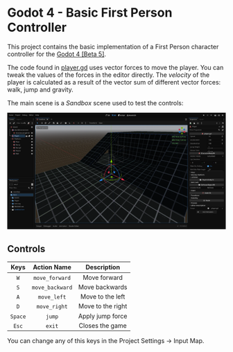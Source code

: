 # Godot 4 - Basic First Person Controller
This project contains the basic implementation of a First Person character controller for the [Godot 4 [Beta 5]](https://downloads.tuxfamily.org/godotengine/4.0/beta5/).

The code found in [player.gd](Player/player.gd) uses vector forces to move the player. You can tweak the values of the forces in the editor directly. The _velocity_ of the player is calculated as a result of the vector sum of different vector forces: walk, jump and gravity.

The main scene is a _Sandbox_ scene used to test the controls:

![EditorView](Assets/Godot4Beta3FPC.png)

## Controls
| Keys | Action Name | Description |
|:------:|:-------------:|:-------------:|
| `W` | `move_forward` | Move forward |
| `S` | `move_backward` | Move backwards |
| `A` | `move_left` | Move to the left |
| `D` | `move_right` | Move to the right |
| `Space` | `jump` | Apply jump force |
| `Esc` | `exit` | Closes the game |

You can change any of this keys in the Project Settings -> Input Map.
